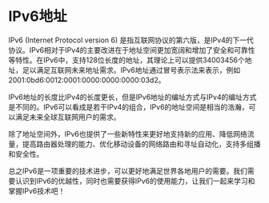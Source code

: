 # IPv6地址

IPv6 (Internet Protocol version 6) 是指互联网协议的第六版，是IPv4的下一代协议。IPv6相对于IPv4的主要改进在于地址空间更加宽阔和增加了安全和可靠性等特性。在IPv6中，支持128位长度的地址，其理论上可以提供34003456个地址，足以满足互联网未来地址需求。IPv6地址通过冒号表示法来表示，例如 2001:0bd6:0012:0001:0000:0000:0000:03d2。

IPv6地址的长度比IPv4的长度更长，但是IPv6地址的编址方式与IPv4的编址方式是不同的。IPv6可以看成是若干IPv4的组合，IPv6的地址空间是相当的浩瀚，可以满足未来全球互联网用户的需求。

除了地址空间外，IPv6也提供了一些新特性来更好地支持新的应用、降低网络流量，提高路由器处理的能力、优化移动设备的网络路由和寻址自动化，支持多组播和安全性。

总之IPv6是一项重要的技术进步，可以更好地满足世界各地用户的需要。我们需要认识到IPv6的优越性，同时也需要获得IPv6的使用能力，让我们一起来学习和掌握IPv6技术吧！